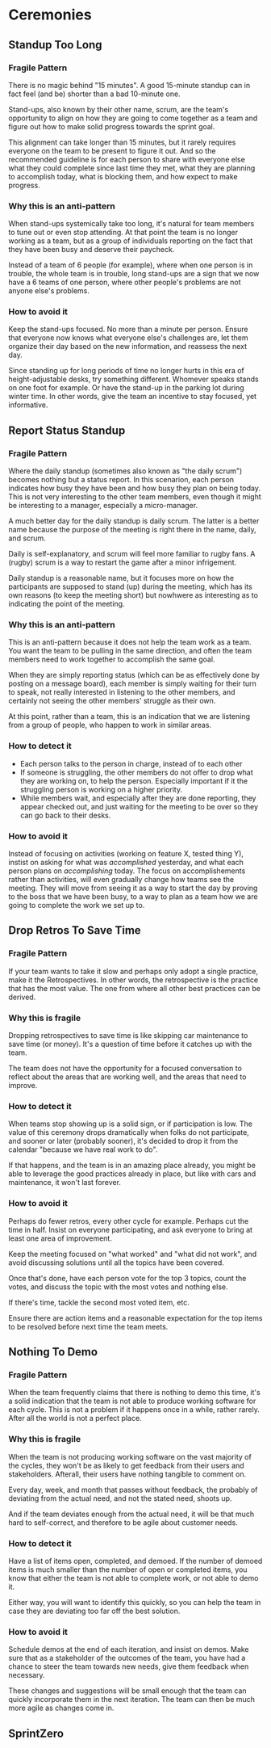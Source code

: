 # Ceremonies

## Standup Too Long

### Fragile Pattern

There is no magic behind "15 minutes". A good 15-minute standup can in fact feel (and be) shorter than a bad 10-minute one.

Stand-ups, also known by their other name, scrum, are the team's opportunity to align on how they are going to come together as a team and figure out how to make solid progress towards the sprint goal.

This alignment can take longer than 15 minutes, but it rarely requires everyone on the team to be present to figure it out. And so the recommended guideline is for each person to share with everyone else what they could complete since last time they met, what they are planning to accomplish today, what is blocking them, and how expect to make progress.

### Why this is an anti-pattern

When stand-ups systemically take too long, it's natural for team members to tune out or even stop attending. At that point the team is no longer working as a team, but as a group of individuals reporting on the fact that they have been busy and deserve their paycheck.

Instead of a team of 6 people (for example), where when one person is in trouble, the whole team is in trouble, long stand-ups are a sign that we now have a 6 teams of one person, where other people's problems are not anyone else's problems.

### How to avoid it

Keep the stand-ups focused. No more than a minute per person. Ensure that everyone now knows what everyone else's challenges are, let them organize their day based on the new information, and reassess the next day.

Since standing up for long periods of time no longer hurts in this era of height-adjustable desks, try something different. Whomever speaks stands on one foot for example. Or have the stand-up in the parking lot during winter time. In other words, give the team an incentive to stay focused, yet informative.

## Report Status Standup

### Fragile Pattern

Where the daily standup (sometimes also known as "the daily scrum") becomes nothing but a status report. In this scenarion, each person indicates how busy they have been and how busy they plan on being today. This is not very interesting to the other team members, even though it might be interesting to a manager, especially a micro-manager.

A much better day for the daily standup is daily scrum. The latter is a better name because the purpose of the meeting is right there in the name, daily, and scrum.

Daily is self-explanatory, and scrum will feel more familiar to rugby fans. A (rugby) scrum is a way to restart the game after a minor infrigement.

Daily standup is a reasonable name, but it focuses more on how the participants are supposed to stand (up) during the meeting, which has its own reasons (to keep the meeting short) but nowhwere as interesting as to indicating the point of the meeting.

### Why this is an anti-pattern

This is an anti-pattern because it does not help the team work as a team. You want the team to be pulling in the same direction, and often the team members need to work together to accomplish the same goal.

When they are simply reporting status (which can be as effectively done by posting on a message board), each member is simply waiting for their turn to speak, not really interested in listening to the other members, and certainly not seeing the other members' struggle as their own.

At this point, rather than a team, this is an indication that we are listening from a group of people, who happen to work in similar areas.

### How to detect it

- Each person talks to the person in charge, instead of to each other
- If someone is struggling, the other members do not offer to drop what they are working on, to help the person. Especially important if it the struggling person is working on a higher priority.
- While members wait, and especially after they are done reporting, they appear checked out, and just waiting for the meeting to be over so they can go back to their desks.

### How to avoid it

Instead of focusing on activities (working on feature X, tested thing Y), instist on asking for what was *accomplished* yesterday, and what each person plans on *accomplishing* today. The focus on accomplishements rather than activities, will even gradually change how teams see the meeting. They will move from seeing it as a way to start the day by proving to the boss that we have been busy, to a way to plan as a team how we are going to complete the work we set up to.

## Drop Retros To Save Time

### Fragile Pattern

If your team wants to take it slow and perhaps only adopt a single practice, make it the Retrospectives. In other words, the retrospective is the practice that has the most value. The one from where all other best practices can be derived.

### Why this is fragile

Dropping retrospectives to save time is like skipping car maintenance to save time (or money). It's a question of time before it catches up with the team.

The team does not have the opportunity for a focused conversation to reflect about the areas that are working well, and the areas that need to improve.

### How to detect it

When teams stop showing up is a solid sign, or if participation is low. The value of this ceremony drops dramatically when folks do not participate, and sooner or later (probably sooner), it's decided to drop it from the calendar "because we have real work to do".

If that happens, and the team is in an amazing place already, you might be able to leverage the good practices already in place, but like with cars and maintenance, it won't last forever.

### How to avoid it

Perhaps do fewer retros, every other cycle for example. Perhaps cut the time in half. Insist on everyone participating, and ask everyone to bring at least one area of improvement.

Keep the meeting focused on "what worked" and "what did not work", and avoid discussing solutions until all the topics have been covered.

Once that's done, have each person vote for the top 3 topics, count the votes, and discuss the topic with the most votes and nothing else.

If there's time, tackle the second most voted item, etc.

Ensure there are action items and a reasonable expectation for the top items to be resolved before next time the team meets.

## Nothing To Demo

### Fragile Pattern

When the team frequently claims that there is nothing to demo this time, it's a solid indication that the team is not able to produce working software for each cycle. This is not a problem if it happens once in a while, rather rarely. After all the world is not a perfect place.

### Why this is fragile

When the team is not producing working software on the vast majority of the cycles, they won't be as likely to get feedback from their users and stakeholders. Afterall, their users have nothing tangible to comment on.

Every day, week, and month that passes without feedback, the probably of deviating from the actual need, and not the stated need, shoots up.

And if the team deviates enough from the actual need, it will be that much hard to self-correct, and therefore to be agile about customer needs.

### How to detect it

Have a list of items open, completed, and demoed. If the number of demoed items is much smaller than the number of open or completed items, you know that either the team is not able to complete work, or not able to demo it.

Either way, you will want to identify this quickly, so you can help the team in case they are deviating too far off the best solution.

### How to avoid it

Schedule demos at the end of each iteration, and insist on demos. Make sure that as a stakeholder of the outcomes of the team, you have had a chance to steer the team towards new needs, give them feedback when necessary.

These changes and suggestions will be small enough that the team can quickly incorporate them in the next iteration. The team can then be much more agile as changes come in.


## SprintZero
